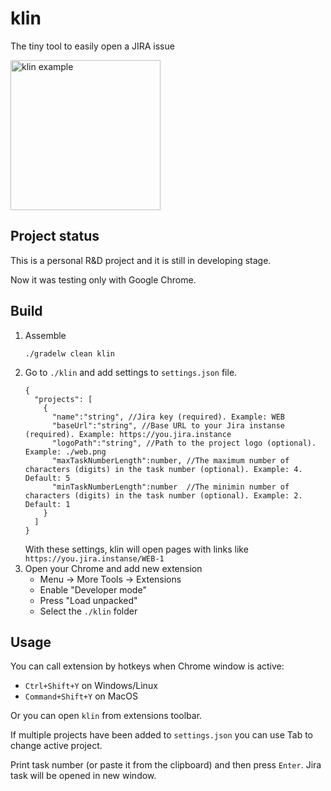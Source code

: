 # klin
The tiny tool to easily open a JIRA issue


<img width="240" alt="klin example" src="https://user-images.githubusercontent.com/17144826/183117139-46846061-ab05-49f8-ab1c-e37e4d18cb86.png">


## Project status 
This is a personal R&D project and it is still in developing stage.

Now it was testing only with Google Chrome.

## Build

1. Assemble
    ```
    ./gradelw clean klin
    ```
1. Go to `./klin` and add settings to `settings.json` file. 
   ```
   {
     "projects": [
       {
         "name":"string", //Jira key (required). Example: WEB
         "baseUrl":"string", //Base URL to your Jira instanse (required). Example: https://you.jira.instance
         "logoPath":"string", //Path to the project logo (optional). Example: ./web.png
         "maxTaskNumberLength":number, //The maximum number of characters (digits) in the task number (optional). Example: 4. Default: 5
         "minTaskNumberLength":number  //The minimin number of characters (digits) in the task number (optional). Example: 2. Default: 1
       }
     ]
   }
   ```
   With these settings, klin will open pages with links like `https://you.jira.instanse/WEB-1`
1. Open your Chrome and add new extension
    - Menu -> More Tools -> Extensions
    - Enable "Developer mode"
    - Press "Load unpacked"
    - Select the `./klin` folder

## Usage

You can call extension by hotkeys when Chrome window is active:
- `Ctrl+Shift+Y` on Windows/Linux
- `Command+Shift+Y` on MacOS

Or you can open `klin` from extensions toolbar.

If multiple projects have been added to `settings.json` you can use Tab to change active project.

Print task number (or paste it from the clipboard) and then press `Enter`. Jira task will be opened in new window.
